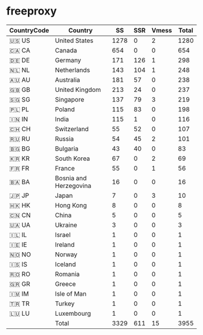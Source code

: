 # freeproxy

|CountryCode|Country|SS|SSR|Vmess|Total|
|  ----  | ----  |  ----  | ----  |  ----  | ----  |
|🇺🇸 US|United States|1278|0|2|1280|
|🇨🇦 CA|Canada|654|0|0|654|
|🇩🇪 DE|Germany|171|126|1|298|
|🇳🇱 NL|Netherlands|143|104|1|248|
|🇦🇺 AU|Australia|181|57|0|238|
|🇬🇧 GB|United Kingdom|213|24|0|237|
|🇸🇬 SG|Singapore|137|79|3|219|
|🇵🇱 PL|Poland|115|83|0|198|
|🇮🇳 IN|India|115|1|0|116|
|🇨🇭 CH|Switzerland|55|52|0|107|
|🇷🇺 RU|Russia|54|45|2|101|
|🇧🇬 BG|Bulgaria|43|40|0|83|
|🇰🇷 KR|South Korea|67|0|2|69|
|🇫🇷 FR|France|55|0|1|56|
|🇧🇦 BA|Bosnia and Herzegovina|16|0|0|16|
|🇯🇵 JP|Japan|7|0|3|10|
|🇭🇰 HK|Hong Kong|8|0|0|8|
|🇨🇳 CN|China|5|0|0|5|
|🇺🇦 UA|Ukraine|3|0|0|3|
|🇮🇱 IL|Israel|1|0|0|1|
|🇮🇪 IE|Ireland|1|0|0|1|
|🇳🇴 NO|Norway|1|0|0|1|
|🇮🇸 IS|Iceland|1|0|0|1|
|🇷🇴 RO|Romania|1|0|0|1|
|🇬🇷 GR|Greece|1|0|0|1|
|🇮🇲 IM|Isle of Man|1|0|0|1|
|🇹🇷 TR|Turkey|1|0|0|1|
|🇱🇺 LU|Luxembourg|1|0|0|1|
||Total|3329|611|15|3955|
